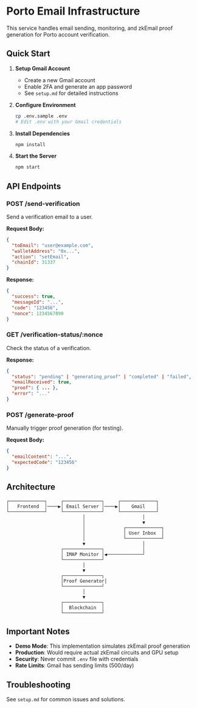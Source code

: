# Porto Email Infrastructure

This service handles email sending, monitoring, and zkEmail proof generation for Porto account verification.

## Quick Start

1. **Setup Gmail Account**
   - Create a new Gmail account
   - Enable 2FA and generate an app password
   - See `setup.md` for detailed instructions

2. **Configure Environment**
   ```bash
   cp .env.sample .env
   # Edit .env with your Gmail credentials
   ```

3. **Install Dependencies**
   ```bash
   npm install
   ```

4. **Start the Server**
   ```bash
   npm start
   ```

## API Endpoints

### POST /send-verification
Send a verification email to a user.

**Request Body:**
```json
{
  "toEmail": "user@example.com",
  "walletAddress": "0x...",
  "action": "setEmail",
  "chainId": 31337
}
```

**Response:**
```json
{
  "success": true,
  "messageId": "...",
  "code": "123456",
  "nonce": 1234567890
}
```

### GET /verification-status/:nonce
Check the status of a verification.

**Response:**
```json
{
  "status": "pending" | "generating_proof" | "completed" | "failed",
  "emailReceived": true,
  "proof": { ... },
  "error": "..."
}
```

### POST /generate-proof
Manually trigger proof generation (for testing).

**Request Body:**
```json
{
  "emailContent": "...",
  "expectedCode": "123456"
}
```

## Architecture

```
┌─────────────┐     ┌──────────────┐     ┌─────────────┐
│   Frontend  │────▶│ Email Server │────▶│    Gmail    │
└─────────────┘     └──────────────┘     └─────────────┘
                            │                     │
                            │                     ▼
                            │              ┌─────────────┐
                            │              │ User Inbox  │
                            │              └─────────────┘
                            ▼                     │
                    ┌──────────────┐              │
                    │ IMAP Monitor │◀─────────────┘
                    └──────────────┘
                            │
                            ▼
                    ┌──────────────┐
                    │Proof Generator│
                    └──────────────┘
                            │
                            ▼
                    ┌──────────────┐
                    │  Blockchain  │
                    └──────────────┘
```

## Important Notes

- **Demo Mode**: This implementation simulates zkEmail proof generation
- **Production**: Would require actual zkEmail circuits and GPU setup
- **Security**: Never commit `.env` file with credentials
- **Rate Limits**: Gmail has sending limits (500/day)

## Troubleshooting

See `setup.md` for common issues and solutions.